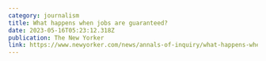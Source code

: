 ```yaml
---
category: journalism
title: What happens when jobs are guaranteed?
date: 2023-05-16T05:23:12.318Z
publication: The New Yorker
link: https://www.newyorker.com/news/annals-of-inquiry/what-happens-when-jobs-are-guaranteed
---
```

